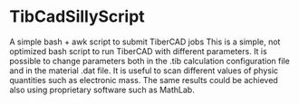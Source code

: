 TibCadSillyScript
=================

A simple bash + awk script to submit TiberCAD jobs
This is a simple, not optimized bash script to run TiberCAD with different parameters.
It is possible to change parameters both in the .tib calculation configuration file and in the material .dat file.
It is useful to scan different values of physic quantities such as electronic mass.
The same results could be achieved also using proprietary software such as MathLab.
